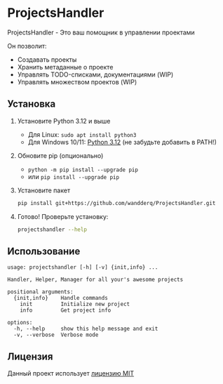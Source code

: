 # ProjectsHandler

ProjectsHandler - Это ваш помощник в управлении проектами

Он позволит:
- Создавать проекты
- Хранить метаданные о проекте 
- Управлять TODO-списками, документациями (WIP)
- Управлять множеством проектов (WIP)

## Установка
1. Установите Python 3.12 и выше
    - Для Linux: `sudo apt install python3`
    - Для Windows 10/11: [Python 3.12](https://www.python.org/downloads/release/python-3120/) (не забудьте добавить в PATH!)

2. Обновите pip (опционально)
    - `python -m pip install --upgrade pip`
    - или `pip install --upgrade pip`

3. Установите пакет
    ```bash
    pip install git+https://github.com/wandderq/ProjectsHandler.git
    ```

4. Готово! Проверьте установку:
    ```bash
    projectshandler --help
    ```

## Использование
```
usage: projectshandler [-h] [-v] {init,info} ...

Handler, Helper, Manager for all your's awesome projects

positional arguments:
  {init,info}    Handle commands
    init         Initialize new project
    info         Get project info

options:
  -h, --help     show this help message and exit
  -v, --verbose  Verbose mode
```

## Лицензия
Данный проект использует [лицензию MIT](LICENSE)